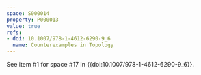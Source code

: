 ```yaml
---
space: S000014
property: P000013
value: true
refs:
- doi: 10.1007/978-1-4612-6290-9_6
  name: Counterexamples in Topology
---
```



See item #1 for space #17 in {{doi:10.1007/978-1-4612-6290-9_6}}.
